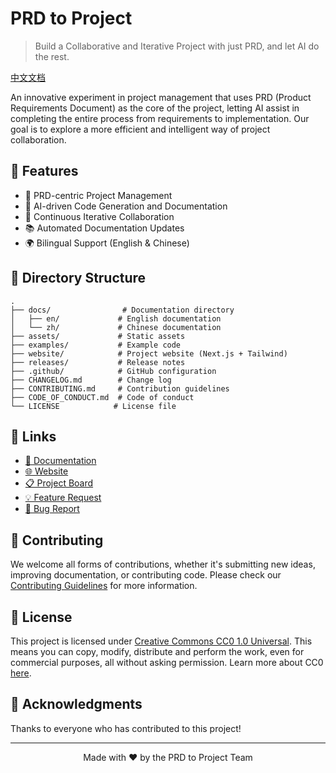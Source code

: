 # PRD to Project

> Build a Collaborative and Iterative Project with just PRD, and let AI do the rest.

[中文文档](docs/zh/README.md)

An innovative experiment in project management that uses PRD (Product Requirements Document) as the core of the project, letting AI assist in completing the entire process from requirements to implementation. Our goal is to explore a more efficient and intelligent way of project collaboration.

## 🌟 Features

- 📝 PRD-centric Project Management
- 🤖 AI-driven Code Generation and Documentation
- 🔄 Continuous Iterative Collaboration
- 📚 Automated Documentation Updates
- 🌍 Bilingual Support (English & Chinese)

## 📁 Directory Structure

```
.
├── docs/                # Documentation directory
│   ├── en/             # English documentation
│   └── zh/             # Chinese documentation
├── assets/             # Static assets
├── examples/           # Example code
├── website/            # Project website (Next.js + Tailwind)
├── releases/           # Release notes
├── .github/            # GitHub configuration
├── CHANGELOG.md        # Change log
├── CONTRIBUTING.md     # Contribution guidelines
├── CODE_OF_CONDUCT.md  # Code of conduct
└── LICENSE            # License file
```

## 🔗 Links

- [📖 Documentation](https://prd-as-project.github.io/docs)
- [🌐 Website](https://prd-as-project.github.io)
- [📋 Project Board](https://github.com/users/FingerLiu/projects/1)
- [💡 Feature Request](https://github.com/FingerLiu/PRD-as-Project/issues/new?template=feature_request.md)
- [🐛 Bug Report](https://github.com/FingerLiu/PRD-as-Project/issues/new?template=bug_report.md)

## 🤝 Contributing

We welcome all forms of contributions, whether it's submitting new ideas, improving documentation, or contributing code. Please check our [Contributing Guidelines](CONTRIBUTING.md) for more information.

## 📄 License

This project is licensed under [Creative Commons CC0 1.0 Universal](LICENSE). This means you can copy, modify, distribute and perform the work, even for commercial purposes, all without asking permission. Learn more about CC0 [here](https://creativecommons.org/publicdomain/zero/1.0/).

## 🌟 Acknowledgments

Thanks to everyone who has contributed to this project!

---

<p align="center">Made with ❤️ by the PRD to Project Team</p>
